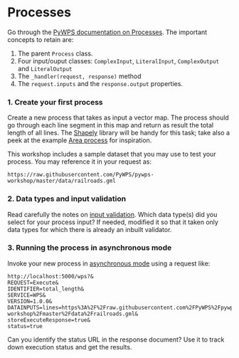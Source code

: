 # Processes

Go through the [PyWPS documentation on Processes](http://pywps.readthedocs.io/en/latest/process.html). The important concepts to retain are:
 1. The parent `Process` class.
 2. Four input/ouput classes: `ComplexInput`, `LiteralInput`, `ComplexOutput` and `LiteralOutput`
 3. The `_handler(request, response)` method
 4. The `request.inputs` and the `response.output` properties.
 
### 1. Create your first process

Create a new process that takes as input a vector map. The process should go through each line segment in this map and return as result the total length of all lines. The [Shapely](https://pypi.python.org/pypi/Shapely) library will be handy for this task; take also a peek at the example [Area process](https://github.com/geopython/pywps-flask/blob/master/processes/area.py) for inspiration.

This workshop includes a sample dataset that you may use to test your process. You may reference it in your request as:

`https://raw.githubusercontent.com/PyWPS/pywps-workshop/master/data/railroads.gml`

### 2. Data types and input validation

Read carefully the notes on [input validation](http://pywps.readthedocs.io/en/latest/process.html#complexdata-format-and-input-validation). Which data type(s) did you select for your process input? If needed, modified it so that it taken only data types for which there is already an inbuilt validator.


### 3. Running the process in asynchronous mode

Invoke your new process in [asynchronous mode](http://pywps.readthedocs.io/en/latest/process.html#progress-and-status-report) using a request like:
```
http://localhost:5000/wps?&
REQUEST=Execute&
IDENTIFIER=total_length&
SERVICE=WPS&
VERSION=1.0.0&
DATAINPUTS=lines=https%3A%2F%2Fraw.githubusercontent.com%2FPyWPS%2Fpywps-workshop%2Fmaster%2Fdata%2Frailroads.gml&
storeExecuteResponse=true&
status=true 
```

Can you identify the status URL in the response document? Use it to track down execution status and get the results.
 
